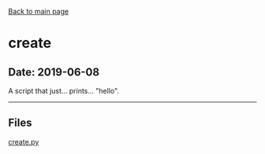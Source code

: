 [Back to main page](/)

# create

## Date: 2019-06-08

A script that just... prints... "hello".

-----

## Files

[create.py](create.py)